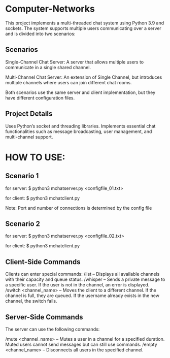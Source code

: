 # Computer-Networks

This project implements a multi-threaded chat system using Python 3.9 and sockets. The system supports multiple users communicating over a server and is divided into two scenarios:

## Scenarios

Single-Channel Chat Server: A server that allows multiple users to communicate in a single shared channel.

Multi-Channel Chat Server: An extension of Single Channel, but introduces multiple channels where users can join different chat rooms.

Both scenarios use the same server and client implementation, but they have different configuration files.

## Project Details
Uses Python’s socket and threading libraries.
Implements essential chat functionalities such as message broadcasting, user management, and multi-channel support.

# HOW TO USE:

## Scenario 1
for server:
$ python3 mchatserver.py <configfile_01.txt>

for client:
$ python3 mchatclient.py <port> <username>

Note: Port and number of connections is determined by the config file

## Scenario 2
for server:
$ python3 mchatserver.py <configfile_02.txt>

for client:
$ python3 mchatclient.py <port> <username>

## Client-Side Commands
Clients can enter special commands:
/list – Displays all available channels with their capacity and queue status.
/whisper <username> <message> – Sends a private message to a specific user. If the user is not in the channel, an error is displayed.
/switch <channel_name> – Moves the client to a different channel. If the channel is full, they are queued. If the username already exists in the new channel, the switch fails.

## Server-Side Commands
The server can use the following commands:

/mute <channel_name> <username> <time> – Mutes a user in a channel for a specified duration. Muted users cannot send messages but can still use commands.
/empty <channel_name> – Disconnects all users in the specified channel.





